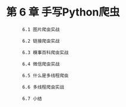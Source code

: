 # 第 6 章 手写Python爬虫
          
          6.1 图片爬虫实战
          
          6.2 链接爬虫实战
          
          6.3 糗事百科爬虫实战
          
          6.4 微信爬虫实战
          
          6.5 什么是多线程爬虫
          
          6.6 多线程爬虫实战
          
          6.7 小结

